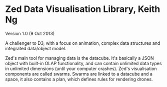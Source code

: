 Zed Data Visualisation Library, Keith Ng
==============================

Version 1.0 (9 Oct 2013)

A challenger to D3, with a focus on animation, complex data structures and integrated data/object model.

Zed's main tool for managing data is the datacube. It's basically a JSON object with built-in OLAP functionality, and can contain unlimited data types in unlimited dimensions (until your computer crashes). Zed's visualisation components are called swarms. Swarms are linked to a datacube and a space, it also contains a plan, which defines rules for rendering drones.